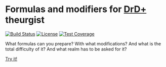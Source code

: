 # Formulas and modifiers for [DrD+](http://www.altar.cz/drdplus/) theurgist

[![Build Status](https://travis-ci.org/jaroslavtyc/drd-plus-therugist-spells.svg?branch=master)](https://travis-ci.org/jaroslavtyc/drd-plus-therugist-spells)
[![License](https://poser.pugx.org/drd-plus/theurgist-spells/license)](https://packagist.org/packages/drd-plus/theurgist-spells)
[![Test Coverage](https://codeclimate.com/github/jaroslavtyc/drd-plus-therugist-spells/badges/coverage.svg)](https://codeclimate.com/github/jaroslavtyc/drd-plus-therugist-spells/coverage)

What formulas can you prepare? With what modifications? And what is the total difficulty of it? And what realm has to be asked for it?

[Try it!](https://formule.theurg.drdplus.info)